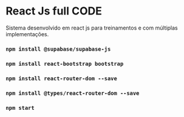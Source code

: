 # React Js full CODE
Sistema desenvolvido em react js para treinamentos e com múltiplas implementações.

### `npm install @supabase/supabase-js`
### `npm install react-bootstrap bootstrap`
### `npm install react-router-dom --save`
### `npm install @types/react-router-dom --save`
### `npm start`
